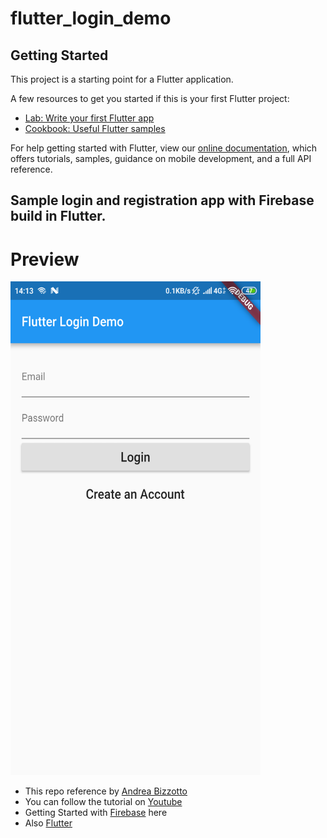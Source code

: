 # flutter_login_demo

## Getting Started

This project is a starting point for a Flutter application.

A few resources to get you started if this is your first Flutter project:

- [Lab: Write your first Flutter app](https://flutter.io/docs/get-started/codelab)
- [Cookbook: Useful Flutter samples](https://flutter.io/docs/cookbook)

For help getting started with Flutter, view our 
[online documentation](https://flutter.io/docs), which offers tutorials, 
samples, guidance on mobile development, and a full API reference.

## Sample login and registration app with Firebase build in Flutter.

# Preview
<img src="https://github.com/lhmrnfrzrfr/flutter_login_app/blob/master/images/Screenshot_com.example.flutter_login_demo.png" width="400" height="790">

- This repo reference by [Andrea Bizzotto](https://github.com/bizz84/firebase-login-flutter) 
- You can follow the tutorial on [Youtube](https://www.youtube.com/watch?v=u_Lyx8KJWpg&)
- Getting Started with [Firebase](https://firebase.google.com/?hl=id) here
- Also [Flutter](https://flutter.dev/)
